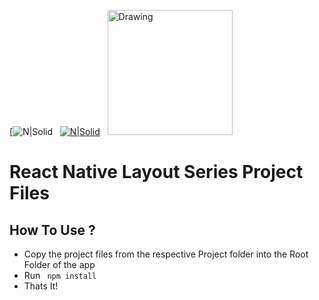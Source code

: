 [![N|Solid](https://i0.wp.com/unsureprogrammercom.files.wordpress.com/2018/04/expo.png?ssl=1&w=450)&nbsp;&nbsp;
[![N|Solid](https://nativebase.io/assets/img/front-page-icon.png)](https://nodesource.com/products/nsolid)&nbsp;&nbsp;
<img src="https://cdn.rawgit.com/lucasbento/react-native-actions/master/common/media/logo.png" alt="Drawing" style="width: 200px;height"/>

# React Native Layout Series Project Files



## How To Use ? 

- Copy the project files from the respective Project folder into the Root Folder of the app
- Run ``` npm install``` 
- Thats It!
